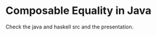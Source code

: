 Composable Equality in Java
===========================

Check the java and haskell src and the presentation.
